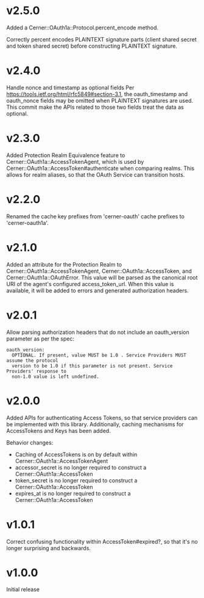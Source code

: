 # v2.5.0
Added a Cerner::OAuth1a::Protocol.percent_encode method.

Correctly percent encodes PLAINTEXT signature parts (client shared secret and token
shared secret) before constructing PLAINTEXT signature.

# v2.4.0
Handle nonce and timestamp as optional fields Per
https://tools.ietf.org/html/rfc5849#section-3.1, the oauth_timestamp and oauth_nonce
fields may be omitted when PLAINTEXT signatures are used. This commit make the APIs
related to those two fields treat the data as optional.

# v2.3.0
Added Protection Realm Equivalence feature to Cerner::OAuth1a::AccessTokenAgent,
which is used by Cerner::OAuth1a::AccessToken#authenticate when comparing realms.
This allows for realm aliases, so that the OAuth Service can transition hosts.

# v2.2.0
Renamed the cache key prefixes from 'cerner-oauth' cache prefixes to 'cerner-oauth1a'.

# v2.1.0
Added an attribute for the Protection Realm to Cerner::OAuth1a::AccessTokenAgent,
Cerner::OAuth1a::AccessToken, and Cerner::OAuth1a::OAuthError. This value will be
parsed as the canonical root URI of the agent's configured access_token_url. When
this value is available, it will be added to errors and generated authorization
headers.

# v2.0.1
Allow parsing authorization headers that do not include an oauth_version parameter as per
the spec:

```
oauth_version:
  OPTIONAL. If present, value MUST be 1.0 . Service Providers MUST assume the protocol
  version to be 1.0 if this parameter is not present. Service Providers' response to
  non-1.0 value is left undefined.
```

# v2.0.0
Added APIs for authenticating Access Tokens, so that service providers can be implemented
with this library. Additionally, caching mechanisms for AccessTokens and Keys has been
added.

Behavior changes:
* Caching of AccessTokens is on by default within Cerner::OAuth1a::AccessTokenAgent
* accessor_secret is no longer required to construct a Cerner::OAuth1a::AccessToken
* token_secret is no longer required to construct a Cerner::OAuth1a::AccessToken
* expires_at is no longer required to construct a Cerner::OAuth1a::AccessToken

# v1.0.1
Correct confusing functionality within AccessToken#expired?, so that it's
no longer surprising and backwards.

# v1.0.0
Initial release
